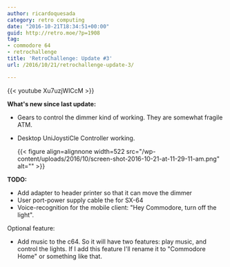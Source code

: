 ```yaml
---
author: ricardoquesada
category: retro computing
date: "2016-10-21T18:34:51+00:00"
guid: http://retro.moe/?p=1908
tag:
- commodore 64
- retrochallenge
title: 'RetroChallenge: Update #3'
url: /2016/10/21/retrochallenge-update-3/

---
```


{{< youtube Xu7uzjWlCcM >}}

**What's new since last update:**

- Gears to control the dimmer kind of working. They are somewhat fragile ATM.
- Desktop UniJoystiCle Controller working.

  {{< figure align=alignnone width=522 src="/wp-content/uploads/2016/10/screen-shot-2016-10-21-at-11-29-11-am.png" alt="" >}}

**TODO:**

- Add adapter to header printer so that it can move the dimmer
- User port-power supply cable the for SX-64
- Voice-recognition for the mobile client: "Hey Commodore, turn off the light".

Optional feature:

- Add music to the c64. So it will have two features: play music, and control
  the lights. If I add this feature I'll rename it to "Commodore Home" or
  something like that.
